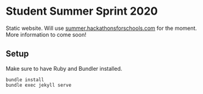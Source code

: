 # Student Summer Sprint 2020

Static website. Will use [summer.hackathonsforschools.com](https://summer.hackathonsforschools.com) for the moment. More information to come soon!

## Setup

Make sure to have Ruby and Bundler installed.

```
bundle install
bundle exec jekyll serve
```

